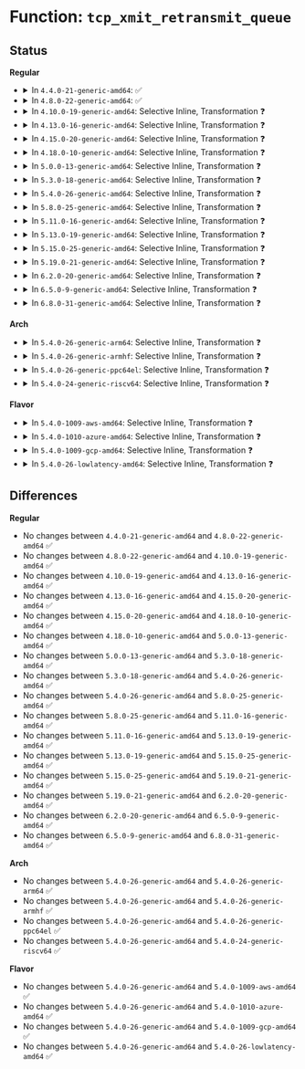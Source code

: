 # Function: <code>tcp_xmit_retransmit_queue</code>

## Status
<b>Regular</b>
<ul>
<li>
<details>
<summary>In <code>4.4.0-21-generic-amd64</code>: ✅</summary>

```c
void tcp_xmit_retransmit_queue(struct sock * sk)
```

```json
{
  "name": "tcp_xmit_retransmit_queue",
  "collision_type": "Unique Global",
  "inline_type": "No",
  "funcs": [
    {
      "addr": 18446744071586679856,
      "name": "tcp_xmit_retransmit_queue",
      "external": true,
      "loc": "net/ipv4/tcp_output.c:2713",
      "file": "net/ipv4/tcp_output.c",
      "inline": "seen, unknown",
      "caller_inline": [],
      "caller_func": [
        "net/ipv4/tcp_input.c:tcp_simple_retransmit",
        "net/ipv4/tcp_input.c:tcp_fastretrans_alert",
        "net/ipv4/tcp_input.c:tcp_fastretrans_alert",
        "net/ipv4/tcp_input.c:tcp_resume_early_retransmit"
      ]
    }
  ],
  "symbols": [
    {
      "addr": 18446744071586679856,
      "name": "tcp_xmit_retransmit_queue",
      "section": ".text",
      "bind": "STB_GLOBAL",
      "size": 764
    }
  ]
}
```
</details>
</li>
<li>
<details>
<summary>In <code>4.8.0-22-generic-amd64</code>: ✅</summary>

```c
void tcp_xmit_retransmit_queue(struct sock * sk)
```

```json
{
  "name": "tcp_xmit_retransmit_queue",
  "collision_type": "Unique Global",
  "inline_type": "No",
  "funcs": [
    {
      "addr": 18446744071587126704,
      "name": "tcp_xmit_retransmit_queue",
      "external": true,
      "loc": "net/ipv4/tcp_output.c:2754",
      "file": "net/ipv4/tcp_output.c",
      "inline": "seen, unknown",
      "caller_inline": [],
      "caller_func": [
        "net/ipv4/tcp_input.c:tcp_resume_early_retransmit",
        "net/ipv4/tcp_input.c:tcp_simple_retransmit"
      ]
    }
  ],
  "symbols": [
    {
      "addr": 18446744071587126704,
      "name": "tcp_xmit_retransmit_queue",
      "section": ".text",
      "bind": "STB_GLOBAL",
      "size": 829
    }
  ]
}
```
</details>
</li>
<li>
<details>
<summary>In <code>4.10.0-19-generic-amd64</code>: Selective Inline, Transformation ❓</summary>

```c
void tcp_xmit_retransmit_queue(struct sock * sk)
```

```json
{
  "name": "tcp_xmit_retransmit_queue",
  "collision_type": "Unique Global",
  "inline_type": "Selective",
  "funcs": [
    {
      "addr": 18446744071587324464,
      "name": "tcp_xmit_retransmit_queue",
      "external": true,
      "loc": "net/ipv4/tcp_output.c:2874",
      "file": "net/ipv4/tcp_output.c",
      "inline": "not declared, inlined",
      "caller_inline": [],
      "caller_func": [
        "net/ipv4/tcp_input.c:tcp_resume_early_retransmit",
        "net/ipv4/tcp_input.c:tcp_simple_retransmit"
      ]
    }
  ],
  "symbols": [
    {
      "addr": 18446744071587324464,
      "name": "tcp_xmit_retransmit_queue.part.36",
      "section": ".text",
      "bind": "STB_LOCAL",
      "size": 779
    },
    {
      "addr": 18446744071587325936,
      "name": "tcp_xmit_retransmit_queue",
      "section": ".text",
      "bind": "STB_GLOBAL",
      "size": 27
    }
  ]
}
```
</details>
</li>
<li>
<details>
<summary>In <code>4.13.0-16-generic-amd64</code>: Selective Inline, Transformation ❓</summary>

```c
void tcp_xmit_retransmit_queue(struct sock * sk)
```

```json
{
  "name": "tcp_xmit_retransmit_queue",
  "collision_type": "Unique Global",
  "inline_type": "Selective",
  "funcs": [
    {
      "addr": 18446744071587456464,
      "name": "tcp_xmit_retransmit_queue",
      "external": true,
      "loc": "net/ipv4/tcp_output.c:2919",
      "file": "net/ipv4/tcp_output.c",
      "inline": "not declared, inlined",
      "caller_inline": [],
      "caller_func": [
        "net/ipv4/tcp_input.c:tcp_simple_retransmit",
        "net/ipv4/tcp_recovery.c:tcp_rack_reo_timeout"
      ]
    }
  ],
  "symbols": [
    {
      "addr": 18446744071587456464,
      "name": "tcp_xmit_retransmit_queue.part.37",
      "section": ".text",
      "bind": "STB_LOCAL",
      "size": 607
    },
    {
      "addr": 18446744071587457776,
      "name": "tcp_xmit_retransmit_queue",
      "section": ".text",
      "bind": "STB_GLOBAL",
      "size": 28
    }
  ]
}
```
</details>
</li>
<li>
<details>
<summary>In <code>4.15.0-20-generic-amd64</code>: Selective Inline, Transformation ❓</summary>

```c
void tcp_xmit_retransmit_queue(struct sock * sk)
```

```json
{
  "name": "tcp_xmit_retransmit_queue",
  "collision_type": "Unique Global",
  "inline_type": "Selective",
  "funcs": [
    {
      "addr": 18446744071587978272,
      "name": "tcp_xmit_retransmit_queue",
      "external": true,
      "loc": "net/ipv4/tcp_output.c:2973",
      "file": "net/ipv4/tcp_output.c",
      "inline": "not declared, inlined",
      "caller_inline": [],
      "caller_func": [
        "net/ipv4/tcp_input.c:tcp_simple_retransmit",
        "net/ipv4/tcp_recovery.c:tcp_rack_reo_timeout"
      ]
    }
  ],
  "symbols": [
    {
      "addr": 18446744071587978272,
      "name": "tcp_xmit_retransmit_queue.part.41",
      "section": ".text",
      "bind": "STB_LOCAL",
      "size": 585
    },
    {
      "addr": 18446744071587979680,
      "name": "tcp_xmit_retransmit_queue",
      "section": ".text",
      "bind": "STB_GLOBAL",
      "size": 28
    }
  ]
}
```
</details>
</li>
<li>
<details>
<summary>In <code>4.18.0-10-generic-amd64</code>: Selective Inline, Transformation ❓</summary>

```c
void tcp_xmit_retransmit_queue(struct sock * sk)
```

```json
{
  "name": "tcp_xmit_retransmit_queue",
  "collision_type": "Unique Global",
  "inline_type": "Selective",
  "funcs": [
    {
      "addr": 18446744071588328368,
      "name": "tcp_xmit_retransmit_queue",
      "external": true,
      "loc": "net/ipv4/tcp_output.c:2954",
      "file": "net/ipv4/tcp_output.c",
      "inline": "not declared, inlined",
      "caller_inline": [],
      "caller_func": [
        "net/ipv4/tcp_input.c:tcp_simple_retransmit",
        "net/ipv4/tcp_recovery.c:tcp_rack_reo_timeout"
      ]
    }
  ],
  "symbols": [
    {
      "addr": 18446744071588328368,
      "name": "tcp_xmit_retransmit_queue.part.48",
      "section": ".text",
      "bind": "STB_LOCAL",
      "size": 645
    },
    {
      "addr": 18446744071588329952,
      "name": "tcp_xmit_retransmit_queue",
      "section": ".text",
      "bind": "STB_GLOBAL",
      "size": 27
    }
  ]
}
```
</details>
</li>
<li>
<details>
<summary>In <code>5.0.0-13-generic-amd64</code>: Selective Inline, Transformation ❓</summary>

```c
void tcp_xmit_retransmit_queue(struct sock * sk)
```

```json
{
  "name": "tcp_xmit_retransmit_queue",
  "collision_type": "Unique Global",
  "inline_type": "Selective",
  "funcs": [
    {
      "addr": 18446744071588517472,
      "name": "tcp_xmit_retransmit_queue",
      "external": true,
      "loc": "net/ipv4/tcp_output.c:2985",
      "file": "net/ipv4/tcp_output.c",
      "inline": "not declared, inlined",
      "caller_inline": [],
      "caller_func": [
        "net/ipv4/tcp_input.c:tcp_simple_retransmit",
        "net/ipv4/tcp_recovery.c:tcp_rack_reo_timeout"
      ]
    }
  ],
  "symbols": [
    {
      "addr": 18446744071588517472,
      "name": "tcp_xmit_retransmit_queue.part.50",
      "section": ".text",
      "bind": "STB_LOCAL",
      "size": 671
    },
    {
      "addr": 18446744071588519088,
      "name": "tcp_xmit_retransmit_queue",
      "section": ".text",
      "bind": "STB_GLOBAL",
      "size": 27
    }
  ]
}
```
</details>
</li>
<li>
<details>
<summary>In <code>5.3.0-18-generic-amd64</code>: Selective Inline, Transformation ❓</summary>

```c
void tcp_xmit_retransmit_queue(struct sock * sk)
```

```json
{
  "name": "tcp_xmit_retransmit_queue",
  "collision_type": "Unique Global",
  "inline_type": "Selective",
  "funcs": [
    {
      "addr": 18446744071588927808,
      "name": "tcp_xmit_retransmit_queue",
      "external": true,
      "loc": "net/ipv4/tcp_output.c:3015",
      "file": "net/ipv4/tcp_output.c",
      "inline": "not declared, inlined",
      "caller_inline": [],
      "caller_func": [
        "net/ipv4/tcp_input.c:tcp_simple_retransmit",
        "net/ipv4/tcp_recovery.c:tcp_rack_reo_timeout"
      ]
    }
  ],
  "symbols": [
    {
      "addr": 18446744071588927808,
      "name": "tcp_xmit_retransmit_queue.part.0",
      "section": ".text",
      "bind": "STB_LOCAL",
      "size": 683
    },
    {
      "addr": 18446744071588929392,
      "name": "tcp_xmit_retransmit_queue",
      "section": ".text",
      "bind": "STB_GLOBAL",
      "size": 27
    }
  ]
}
```
</details>
</li>
<li>
<details>
<summary>In <code>5.4.0-26-generic-amd64</code>: Selective Inline, Transformation ❓</summary>

```c
void tcp_xmit_retransmit_queue(struct sock * sk)
```

```json
{
  "name": "tcp_xmit_retransmit_queue",
  "collision_type": "Unique Global",
  "inline_type": "Selective",
  "funcs": [
    {
      "addr": 18446744071589151760,
      "name": "tcp_xmit_retransmit_queue",
      "external": true,
      "loc": "net/ipv4/tcp_output.c:3046",
      "file": "net/ipv4/tcp_output.c",
      "inline": "not declared, inlined",
      "caller_inline": [],
      "caller_func": [
        "net/ipv4/tcp_input.c:tcp_simple_retransmit",
        "net/ipv4/tcp_recovery.c:tcp_rack_reo_timeout"
      ]
    }
  ],
  "symbols": [
    {
      "addr": 18446744071589151760,
      "name": "tcp_xmit_retransmit_queue.part.0",
      "section": ".text",
      "bind": "STB_LOCAL",
      "size": 671
    },
    {
      "addr": 18446744071589153328,
      "name": "tcp_xmit_retransmit_queue",
      "section": ".text",
      "bind": "STB_GLOBAL",
      "size": 27
    }
  ]
}
```
</details>
</li>
<li>
<details>
<summary>In <code>5.8.0-25-generic-amd64</code>: Selective Inline, Transformation ❓</summary>

```c
void tcp_xmit_retransmit_queue(struct sock * sk)
```

```json
{
  "name": "tcp_xmit_retransmit_queue",
  "collision_type": "Unique Global",
  "inline_type": "Selective",
  "funcs": [
    {
      "addr": 18446744071590120592,
      "name": "tcp_xmit_retransmit_queue",
      "external": true,
      "loc": "net/ipv4/tcp_output.c:3115",
      "file": "net/ipv4/tcp_output.c",
      "inline": "not declared, inlined",
      "caller_inline": [],
      "caller_func": [
        "net/ipv4/tcp_input.c:tcp_simple_retransmit",
        "net/ipv4/tcp_recovery.c:tcp_rack_reo_timeout"
      ]
    }
  ],
  "symbols": [
    {
      "addr": 18446744071590120592,
      "name": "tcp_xmit_retransmit_queue.part.0",
      "section": ".text",
      "bind": "STB_LOCAL",
      "size": 833
    },
    {
      "addr": 18446744071590122496,
      "name": "tcp_xmit_retransmit_queue",
      "section": ".text",
      "bind": "STB_GLOBAL",
      "size": 27
    }
  ]
}
```
</details>
</li>
<li>
<details>
<summary>In <code>5.11.0-16-generic-amd64</code>: Selective Inline, Transformation ❓</summary>

```c
void tcp_xmit_retransmit_queue(struct sock * sk)
```

```json
{
  "name": "tcp_xmit_retransmit_queue",
  "collision_type": "Unique Global",
  "inline_type": "Selective",
  "funcs": [
    {
      "addr": 18446744071590168320,
      "name": "tcp_xmit_retransmit_queue",
      "external": true,
      "loc": "net/ipv4/tcp_output.c:3287",
      "file": "net/ipv4/tcp_output.c",
      "inline": "not declared, inlined",
      "caller_inline": [],
      "caller_func": [
        "net/ipv4/tcp_input.c:tcp_simple_retransmit",
        "net/ipv4/tcp_recovery.c:tcp_rack_reo_timeout"
      ]
    }
  ],
  "symbols": [
    {
      "addr": 18446744071590168320,
      "name": "tcp_xmit_retransmit_queue.part.0",
      "section": ".text",
      "bind": "STB_LOCAL",
      "size": 833
    },
    {
      "addr": 18446744071590170224,
      "name": "tcp_xmit_retransmit_queue",
      "section": ".text",
      "bind": "STB_GLOBAL",
      "size": 27
    }
  ]
}
```
</details>
</li>
<li>
<details>
<summary>In <code>5.13.0-19-generic-amd64</code>: Selective Inline, Transformation ❓</summary>

```c
void tcp_xmit_retransmit_queue(struct sock * sk)
```

```json
{
  "name": "tcp_xmit_retransmit_queue",
  "collision_type": "Unique Global",
  "inline_type": "Selective",
  "funcs": [
    {
      "addr": 18446744071590082752,
      "name": "tcp_xmit_retransmit_queue",
      "external": true,
      "loc": "net/ipv4/tcp_output.c:3284",
      "file": "net/ipv4/tcp_output.c",
      "inline": "not declared, inlined",
      "caller_inline": [],
      "caller_func": [
        "net/ipv4/tcp_input.c:tcp_rcv_fastopen_synack",
        "net/ipv4/tcp_input.c:tcp_simple_retransmit",
        "net/ipv4/tcp_recovery.c:tcp_rack_reo_timeout"
      ]
    }
  ],
  "symbols": [
    {
      "addr": 18446744071590082752,
      "name": "tcp_xmit_retransmit_queue.part.0",
      "section": ".text",
      "bind": "STB_LOCAL",
      "size": 834
    },
    {
      "addr": 18446744071590084672,
      "name": "tcp_xmit_retransmit_queue",
      "section": ".text",
      "bind": "STB_GLOBAL",
      "size": 27
    }
  ]
}
```
</details>
</li>
<li>
<details>
<summary>In <code>5.15.0-25-generic-amd64</code>: Selective Inline, Transformation ❓</summary>

```c
void tcp_xmit_retransmit_queue(struct sock * sk)
```

```json
{
  "name": "tcp_xmit_retransmit_queue",
  "collision_type": "Unique Global",
  "inline_type": "Selective",
  "funcs": [
    {
      "addr": 18446744071590857440,
      "name": "tcp_xmit_retransmit_queue",
      "external": true,
      "loc": "net/ipv4/tcp_output.c:3284",
      "file": "net/ipv4/tcp_output.c",
      "inline": "not declared, inlined",
      "caller_inline": [],
      "caller_func": [
        "net/ipv4/tcp_input.c:tcp_rcv_fastopen_synack",
        "net/ipv4/tcp_input.c:tcp_simple_retransmit",
        "net/ipv4/tcp_recovery.c:tcp_rack_reo_timeout"
      ]
    }
  ],
  "symbols": [
    {
      "addr": 18446744071590857440,
      "name": "tcp_xmit_retransmit_queue.part.0",
      "section": ".text",
      "bind": "STB_LOCAL",
      "size": 738
    },
    {
      "addr": 18446744071590859264,
      "name": "tcp_xmit_retransmit_queue",
      "section": ".text",
      "bind": "STB_GLOBAL",
      "size": 27
    }
  ]
}
```
</details>
</li>
<li>
<details>
<summary>In <code>5.19.0-21-generic-amd64</code>: Selective Inline, Transformation ❓</summary>

```c
void tcp_xmit_retransmit_queue(struct sock * sk)
```

```json
{
  "name": "tcp_xmit_retransmit_queue",
  "collision_type": "Unique Global",
  "inline_type": "Selective",
  "funcs": [
    {
      "addr": 18446744071592493648,
      "name": "tcp_xmit_retransmit_queue",
      "external": true,
      "loc": "net/ipv4/tcp_output.c:3289",
      "file": "net/ipv4/tcp_output.c",
      "inline": "not declared, inlined",
      "caller_inline": [],
      "caller_func": [
        "net/ipv4/tcp_input.c:tcp_rcv_fastopen_synack",
        "net/ipv4/tcp_input.c:tcp_simple_retransmit",
        "net/ipv4/tcp_recovery.c:tcp_rack_reo_timeout"
      ]
    }
  ],
  "symbols": [
    {
      "addr": 18446744071592493648,
      "name": "tcp_xmit_retransmit_queue.part.0",
      "section": ".text",
      "bind": "STB_LOCAL",
      "size": 809
    },
    {
      "addr": 18446744071592495616,
      "name": "tcp_xmit_retransmit_queue",
      "section": ".text",
      "bind": "STB_GLOBAL",
      "size": 43
    }
  ]
}
```
</details>
</li>
<li>
<details>
<summary>In <code>6.2.0-20-generic-amd64</code>: Selective Inline, Transformation ❓</summary>

```c
void tcp_xmit_retransmit_queue(struct sock * sk)
```

```json
{
  "name": "tcp_xmit_retransmit_queue",
  "collision_type": "Unique Global",
  "inline_type": "Selective",
  "funcs": [
    {
      "addr": 18446744071594348992,
      "name": "tcp_xmit_retransmit_queue",
      "external": true,
      "loc": "net/ipv4/tcp_output.c:3291",
      "file": "net/ipv4/tcp_output.c",
      "inline": "not declared, inlined",
      "caller_inline": [],
      "caller_func": [
        "net/ipv4/tcp_input.c:tcp_rcv_fastopen_synack",
        "net/ipv4/tcp_input.c:tcp_simple_retransmit",
        "net/ipv4/tcp_recovery.c:tcp_rack_reo_timeout"
      ]
    }
  ],
  "symbols": [
    {
      "addr": 18446744071594348992,
      "name": "tcp_xmit_retransmit_queue.part.0",
      "section": ".text",
      "bind": "STB_LOCAL",
      "size": 809
    },
    {
      "addr": 18446744071594351088,
      "name": "tcp_xmit_retransmit_queue",
      "section": ".text",
      "bind": "STB_GLOBAL",
      "size": 43
    }
  ]
}
```
</details>
</li>
<li>
<details>
<summary>In <code>6.5.0-9-generic-amd64</code>: Selective Inline, Transformation ❓</summary>

```c
void tcp_xmit_retransmit_queue(struct sock * sk)
```

```json
{
  "name": "tcp_xmit_retransmit_queue",
  "collision_type": "Unique Global",
  "inline_type": "Selective",
  "funcs": [
    {
      "addr": 18446744071594736864,
      "name": "tcp_xmit_retransmit_queue",
      "external": true,
      "loc": "net/ipv4/tcp_output.c:3373",
      "file": "net/ipv4/tcp_output.c",
      "inline": "not declared, inlined",
      "caller_inline": [],
      "caller_func": [
        "net/ipv4/tcp_input.c:tcp_rcv_fastopen_synack",
        "net/ipv4/tcp_input.c:tcp_simple_retransmit",
        "net/ipv4/tcp_recovery.c:tcp_rack_reo_timeout"
      ]
    }
  ],
  "symbols": [
    {
      "addr": 18446744071594736864,
      "name": "tcp_xmit_retransmit_queue.part.0",
      "section": ".text",
      "bind": "STB_LOCAL",
      "size": 867
    },
    {
      "addr": 18446744071594739008,
      "name": "tcp_xmit_retransmit_queue",
      "section": ".text",
      "bind": "STB_GLOBAL",
      "size": 43
    }
  ]
}
```
</details>
</li>
<li>
<details>
<summary>In <code>6.8.0-31-generic-amd64</code>: Selective Inline, Transformation ❓</summary>

```c
void tcp_xmit_retransmit_queue(struct sock * sk)
```

```json
{
  "name": "tcp_xmit_retransmit_queue",
  "collision_type": "Unique Global",
  "inline_type": "Selective",
  "funcs": [
    {
      "addr": 18446744071595542416,
      "name": "tcp_xmit_retransmit_queue",
      "external": true,
      "loc": "net/ipv4/tcp_output.c:3437",
      "file": "net/ipv4/tcp_output.c",
      "inline": "not declared, inlined",
      "caller_inline": [],
      "caller_func": [
        "net/ipv4/tcp_input.c:tcp_rcv_fastopen_synack",
        "net/ipv4/tcp_input.c:tcp_simple_retransmit",
        "net/ipv4/tcp_recovery.c:tcp_rack_reo_timeout"
      ]
    }
  ],
  "symbols": [
    {
      "addr": 18446744071595542416,
      "name": "tcp_xmit_retransmit_queue.part.0",
      "section": ".text",
      "bind": "STB_LOCAL",
      "size": 809
    },
    {
      "addr": 18446744071595544528,
      "name": "tcp_xmit_retransmit_queue",
      "section": ".text",
      "bind": "STB_GLOBAL",
      "size": 43
    }
  ]
}
```
</details>
</li>
</ul>
<b>Arch</b>
<ul>
<li>
<details>
<summary>In <code>5.4.0-26-generic-arm64</code>: Selective Inline, Transformation ❓</summary>

```c
void tcp_xmit_retransmit_queue(struct sock * sk)
```

```json
{
  "name": "tcp_xmit_retransmit_queue",
  "collision_type": "Unique Global",
  "inline_type": "Selective",
  "funcs": [
    {
      "addr": 18446603336502767392,
      "name": "tcp_xmit_retransmit_queue",
      "external": true,
      "loc": "net/ipv4/tcp_output.c:3046",
      "file": "net/ipv4/tcp_output.c",
      "inline": "not declared, inlined",
      "caller_inline": [],
      "caller_func": [
        "net/ipv4/tcp_input.c:tcp_simple_retransmit",
        "net/ipv4/tcp_recovery.c:tcp_rack_reo_timeout"
      ]
    }
  ],
  "symbols": [
    {
      "addr": 18446603336502767392,
      "name": "tcp_xmit_retransmit_queue.part.0",
      "section": ".text",
      "bind": "STB_LOCAL",
      "size": 680
    },
    {
      "addr": 18446603336502769192,
      "name": "tcp_xmit_retransmit_queue",
      "section": ".text",
      "bind": "STB_GLOBAL",
      "size": 52
    }
  ]
}
```
</details>
</li>
<li>
<details>
<summary>In <code>5.4.0-26-generic-armhf</code>: Selective Inline, Transformation ❓</summary>

```c
void tcp_xmit_retransmit_queue(struct sock * sk)
```

```json
{
  "name": "tcp_xmit_retransmit_queue",
  "collision_type": "Unique Global",
  "inline_type": "Selective",
  "funcs": [
    {
      "addr": 3235472192,
      "name": "tcp_xmit_retransmit_queue",
      "external": true,
      "loc": "net/ipv4/tcp_output.c:3046",
      "file": "net/ipv4/tcp_output.c",
      "inline": "not declared, inlined",
      "caller_inline": [],
      "caller_func": [
        "net/ipv4/tcp_input.c:tcp_simple_retransmit",
        "net/ipv4/tcp_recovery.c:tcp_rack_reo_timeout"
      ]
    }
  ],
  "symbols": [
    {
      "addr": 3235472192,
      "name": "tcp_xmit_retransmit_queue.part.0",
      "section": ".text",
      "bind": "STB_LOCAL",
      "size": 748
    },
    {
      "addr": 3235473800,
      "name": "tcp_xmit_retransmit_queue",
      "section": ".text",
      "bind": "STB_GLOBAL",
      "size": 40
    }
  ]
}
```
</details>
</li>
<li>
<details>
<summary>In <code>5.4.0-26-generic-ppc64el</code>: Selective Inline, Transformation ❓</summary>

```c
void tcp_xmit_retransmit_queue(struct sock * sk)
```

```json
{
  "name": "tcp_xmit_retransmit_queue",
  "collision_type": "Unique Global",
  "inline_type": "Selective",
  "funcs": [
    {
      "addr": 13835058055296399344,
      "name": "tcp_xmit_retransmit_queue",
      "external": true,
      "loc": "net/ipv4/tcp_output.c:3046",
      "file": "net/ipv4/tcp_output.c",
      "inline": "not declared, inlined",
      "caller_inline": [],
      "caller_func": [
        "net/ipv4/tcp_input.c:tcp_simple_retransmit",
        "net/ipv4/tcp_recovery.c:tcp_rack_reo_timeout"
      ]
    }
  ],
  "symbols": [
    {
      "addr": 13835058055296399344,
      "name": "tcp_xmit_retransmit_queue.part.0",
      "section": ".text",
      "bind": "STB_LOCAL",
      "size": 940
    },
    {
      "addr": 13835058055296401792,
      "name": "tcp_xmit_retransmit_queue",
      "section": ".text",
      "bind": "STB_GLOBAL",
      "size": 32
    }
  ]
}
```
</details>
</li>
<li>
<details>
<summary>In <code>5.4.0-24-generic-riscv64</code>: Selective Inline, Transformation ❓</summary>

```c
void tcp_xmit_retransmit_queue(struct sock * sk)
```

```json
{
  "name": "tcp_xmit_retransmit_queue",
  "collision_type": "Unique Global",
  "inline_type": "Selective",
  "funcs": [
    {
      "addr": 18446743936278889502,
      "name": "tcp_xmit_retransmit_queue",
      "external": true,
      "loc": "net/ipv4/tcp_output.c:3046",
      "file": "net/ipv4/tcp_output.c",
      "inline": "not declared, inlined",
      "caller_inline": [],
      "caller_func": [
        "net/ipv4/tcp_input.c:tcp_simple_retransmit",
        "net/ipv4/tcp_recovery.c:tcp_rack_reo_timeout"
      ]
    }
  ],
  "symbols": [
    {
      "addr": 18446743936278889502,
      "name": "tcp_xmit_retransmit_queue.part.0",
      "section": ".text",
      "bind": "STB_LOCAL",
      "size": 654
    },
    {
      "addr": 18446743936278890984,
      "name": "tcp_xmit_retransmit_queue",
      "section": ".text",
      "bind": "STB_GLOBAL",
      "size": 48
    }
  ]
}
```
</details>
</li>
</ul>
<b>Flavor</b>
<ul>
<li>
<details>
<summary>In <code>5.4.0-1009-aws-amd64</code>: Selective Inline, Transformation ❓</summary>

```c
void tcp_xmit_retransmit_queue(struct sock * sk)
```

```json
{
  "name": "tcp_xmit_retransmit_queue",
  "collision_type": "Unique Global",
  "inline_type": "Selective",
  "funcs": [
    {
      "addr": 18446744071588758144,
      "name": "tcp_xmit_retransmit_queue",
      "external": true,
      "loc": "net/ipv4/tcp_output.c:3046",
      "file": "net/ipv4/tcp_output.c",
      "inline": "not declared, inlined",
      "caller_inline": [],
      "caller_func": [
        "net/ipv4/tcp_input.c:tcp_simple_retransmit",
        "net/ipv4/tcp_recovery.c:tcp_rack_reo_timeout"
      ]
    }
  ],
  "symbols": [
    {
      "addr": 18446744071588758144,
      "name": "tcp_xmit_retransmit_queue.part.0",
      "section": ".text",
      "bind": "STB_LOCAL",
      "size": 671
    },
    {
      "addr": 18446744071588759712,
      "name": "tcp_xmit_retransmit_queue",
      "section": ".text",
      "bind": "STB_GLOBAL",
      "size": 27
    }
  ]
}
```
</details>
</li>
<li>
<details>
<summary>In <code>5.4.0-1010-azure-amd64</code>: Selective Inline, Transformation ❓</summary>

```c
void tcp_xmit_retransmit_queue(struct sock * sk)
```

```json
{
  "name": "tcp_xmit_retransmit_queue",
  "collision_type": "Unique Global",
  "inline_type": "Selective",
  "funcs": [
    {
      "addr": 18446744071588470096,
      "name": "tcp_xmit_retransmit_queue",
      "external": true,
      "loc": "net/ipv4/tcp_output.c:3046",
      "file": "net/ipv4/tcp_output.c",
      "inline": "not declared, inlined",
      "caller_inline": [],
      "caller_func": [
        "net/ipv4/tcp_input.c:tcp_simple_retransmit",
        "net/ipv4/tcp_recovery.c:tcp_rack_reo_timeout"
      ]
    }
  ],
  "symbols": [
    {
      "addr": 18446744071588470096,
      "name": "tcp_xmit_retransmit_queue.part.0",
      "section": ".text",
      "bind": "STB_LOCAL",
      "size": 671
    },
    {
      "addr": 18446744071588471648,
      "name": "tcp_xmit_retransmit_queue",
      "section": ".text",
      "bind": "STB_GLOBAL",
      "size": 27
    }
  ]
}
```
</details>
</li>
<li>
<details>
<summary>In <code>5.4.0-1009-gcp-amd64</code>: Selective Inline, Transformation ❓</summary>

```c
void tcp_xmit_retransmit_queue(struct sock * sk)
```

```json
{
  "name": "tcp_xmit_retransmit_queue",
  "collision_type": "Unique Global",
  "inline_type": "Selective",
  "funcs": [
    {
      "addr": 18446744071589194320,
      "name": "tcp_xmit_retransmit_queue",
      "external": true,
      "loc": "net/ipv4/tcp_output.c:3046",
      "file": "net/ipv4/tcp_output.c",
      "inline": "not declared, inlined",
      "caller_inline": [],
      "caller_func": [
        "net/ipv4/tcp_input.c:tcp_simple_retransmit",
        "net/ipv4/tcp_recovery.c:tcp_rack_reo_timeout"
      ]
    }
  ],
  "symbols": [
    {
      "addr": 18446744071589194320,
      "name": "tcp_xmit_retransmit_queue.part.0",
      "section": ".text",
      "bind": "STB_LOCAL",
      "size": 671
    },
    {
      "addr": 18446744071589195888,
      "name": "tcp_xmit_retransmit_queue",
      "section": ".text",
      "bind": "STB_GLOBAL",
      "size": 27
    }
  ]
}
```
</details>
</li>
<li>
<details>
<summary>In <code>5.4.0-26-lowlatency-amd64</code>: Selective Inline, Transformation ❓</summary>

```c
void tcp_xmit_retransmit_queue(struct sock * sk)
```

```json
{
  "name": "tcp_xmit_retransmit_queue",
  "collision_type": "Unique Global",
  "inline_type": "Selective",
  "funcs": [
    {
      "addr": 18446744071589234416,
      "name": "tcp_xmit_retransmit_queue",
      "external": true,
      "loc": "net/ipv4/tcp_output.c:3046",
      "file": "net/ipv4/tcp_output.c",
      "inline": "not declared, inlined",
      "caller_inline": [],
      "caller_func": [
        "net/ipv4/tcp_input.c:tcp_simple_retransmit",
        "net/ipv4/tcp_recovery.c:tcp_rack_reo_timeout"
      ]
    }
  ],
  "symbols": [
    {
      "addr": 18446744071589234416,
      "name": "tcp_xmit_retransmit_queue.part.0",
      "section": ".text",
      "bind": "STB_LOCAL",
      "size": 671
    },
    {
      "addr": 18446744071589235984,
      "name": "tcp_xmit_retransmit_queue",
      "section": ".text",
      "bind": "STB_GLOBAL",
      "size": 27
    }
  ]
}
```
</details>
</li>
</ul>

## Differences
<b>Regular</b>
<ul>
<li>
No changes between <code>4.4.0-21-generic-amd64</code> and <code>4.8.0-22-generic-amd64</code> ✅
</li>
<li>
No changes between <code>4.8.0-22-generic-amd64</code> and <code>4.10.0-19-generic-amd64</code> ✅
</li>
<li>
No changes between <code>4.10.0-19-generic-amd64</code> and <code>4.13.0-16-generic-amd64</code> ✅
</li>
<li>
No changes between <code>4.13.0-16-generic-amd64</code> and <code>4.15.0-20-generic-amd64</code> ✅
</li>
<li>
No changes between <code>4.15.0-20-generic-amd64</code> and <code>4.18.0-10-generic-amd64</code> ✅
</li>
<li>
No changes between <code>4.18.0-10-generic-amd64</code> and <code>5.0.0-13-generic-amd64</code> ✅
</li>
<li>
No changes between <code>5.0.0-13-generic-amd64</code> and <code>5.3.0-18-generic-amd64</code> ✅
</li>
<li>
No changes between <code>5.3.0-18-generic-amd64</code> and <code>5.4.0-26-generic-amd64</code> ✅
</li>
<li>
No changes between <code>5.4.0-26-generic-amd64</code> and <code>5.8.0-25-generic-amd64</code> ✅
</li>
<li>
No changes between <code>5.8.0-25-generic-amd64</code> and <code>5.11.0-16-generic-amd64</code> ✅
</li>
<li>
No changes between <code>5.11.0-16-generic-amd64</code> and <code>5.13.0-19-generic-amd64</code> ✅
</li>
<li>
No changes between <code>5.13.0-19-generic-amd64</code> and <code>5.15.0-25-generic-amd64</code> ✅
</li>
<li>
No changes between <code>5.15.0-25-generic-amd64</code> and <code>5.19.0-21-generic-amd64</code> ✅
</li>
<li>
No changes between <code>5.19.0-21-generic-amd64</code> and <code>6.2.0-20-generic-amd64</code> ✅
</li>
<li>
No changes between <code>6.2.0-20-generic-amd64</code> and <code>6.5.0-9-generic-amd64</code> ✅
</li>
<li>
No changes between <code>6.5.0-9-generic-amd64</code> and <code>6.8.0-31-generic-amd64</code> ✅
</li>
</ul>
<b>Arch</b>
<ul>
<li>
No changes between <code>5.4.0-26-generic-amd64</code> and <code>5.4.0-26-generic-arm64</code> ✅
</li>
<li>
No changes between <code>5.4.0-26-generic-amd64</code> and <code>5.4.0-26-generic-armhf</code> ✅
</li>
<li>
No changes between <code>5.4.0-26-generic-amd64</code> and <code>5.4.0-26-generic-ppc64el</code> ✅
</li>
<li>
No changes between <code>5.4.0-26-generic-amd64</code> and <code>5.4.0-24-generic-riscv64</code> ✅
</li>
</ul>
<b>Flavor</b>
<ul>
<li>
No changes between <code>5.4.0-26-generic-amd64</code> and <code>5.4.0-1009-aws-amd64</code> ✅
</li>
<li>
No changes between <code>5.4.0-26-generic-amd64</code> and <code>5.4.0-1010-azure-amd64</code> ✅
</li>
<li>
No changes between <code>5.4.0-26-generic-amd64</code> and <code>5.4.0-1009-gcp-amd64</code> ✅
</li>
<li>
No changes between <code>5.4.0-26-generic-amd64</code> and <code>5.4.0-26-lowlatency-amd64</code> ✅
</li>
</ul>
